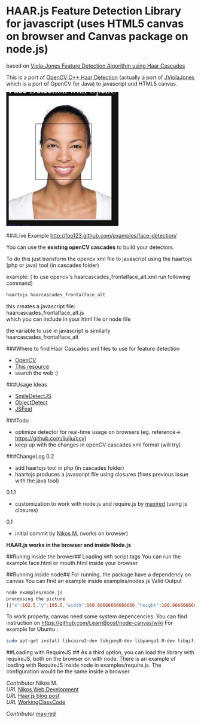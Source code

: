 # HAAR.js Feature Detection Library for javascript (uses HTML5 canvas on browser and Canvas package on node.js) #

based on [Viola-Jones Feature Detection Algorithm using Haar Cascades](http://www.cs.cmu.edu/~efros/courses/LBMV07/Papers/viola-cvpr-01.pdf)

This is a port of [OpenCV C++ Haar Detection](http://opencv.willowgarage.com/wiki/) (actually a port of [JViolaJones](http://code.google.com/p/jviolajones/) which is a port of OpenCV for Java)
to javascript and HTML5 canvas.

[![Haar.js](/examples/haar-face.jpg)](http://foo123.github.com/examples/face-detection/)

###Live Example
http://foo123.github.com/examples/face-detection/


You can use the __existing openCV cascades__ to build your detectors.

To do this just transform the opencv xml file to javascript
using the haartojs (php or java) tool (in cascades folder)

example:
( to use opencv's haarcascades_frontalface_alt.xml  run following command)
```bash
haartojs haarcascades_frontalface_alt
```

this creates a javascript file:   
haarcascades_frontalface_alt.js   
which you can include in your html file or node file

the variable to use in javascript is similarly  
haarcascades_frontalface_alt

###Where to find Haar Cascades xml files to use for feature detection

* [OpenCV](http://opencv.org/)
* [This resource](http://alereimondo.no-ip.org/OpenCV/34)
* search the web :)


###Usage Ideas

* [SmileDetectJS](https://github.com/roironn/SmileDetectJS)
* [ObjectDetect](https://github.com/mtschirs/js-objectdetect)
* [JSFeat](https://github.com/inspirit/jsfeat)

###Todo
* optimize detector for real-time usage on browsers (eg. reference-> https://github.com/liuliu/ccv)
* keep up with the changes in openCV cascades xml format (will try)

###ChangeLog
0.2

* add haartojs tool in php (in cascades folder)
* haartojs produces a javascript file using closures (fixes previous issue with the java tool)

0.1.1

* customization to work with node.js and require.js by [maxired](https://github.com/maxired)  (using js closures) 

0.1

* initial commit by [Nikos M.](https://github.com/foo123) (works on browser)


__HAAR.js works in the browser and inside Node.js__

##Runing inside the brower##
 Loading wth script tags
    You can run the example face.html or mouth.html inside your browser

##Running inside node##
 For running, the package have a dependency on canvas
 You can find an example inside examples/nodes.js
Valid Output
```bash
node examples/node.js 
processing the picture
[{"x":102.5,"y":105.5,"width":160.66666666666666,"height":160.66666666666666}]
```

To work properly, canvas need some system depencencies.
You can find instruction on https://github.com/LearnBoost/node-canvas/wiki
For example for Ubuntu : 
```bash
sudo apt-get install libcairo2-dev libjpeg8-dev libpango1.0-dev libgif-dev
```

##Loading with RequireJS ##
 As a third option, you can load the library with requireJS, both on the browser on with node.
There is an example of loading with RequireJS inside node in examples/require.js.
The configuration would be the same inside a browser


*Contributor* Nikos M.  
*URL* [Nikos Web Development](http://nikos-web-development.netai.net/ "Nikos Web Development")  
*URL* [Haar.js blog post](http://nikos-web-development.netai.net/blog/haar-js-feature-detection-in-javascript-and-html5-canvas/ "Haar.js blog post")  
*URL* [WorkingClassCode](http://workingclasscode.uphero.com/ "Working Class Code")  

*Contributor* [maxired](https://github.com/maxired)
